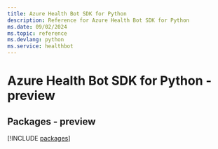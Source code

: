 ```yaml
---
title: Azure Health Bot SDK for Python
description: Reference for Azure Health Bot SDK for Python
ms.date: 09/02/2024
ms.topic: reference
ms.devlang: python
ms.service: healthbot
---
```

# Azure Health Bot SDK for Python - preview
## Packages - preview
[!INCLUDE [packages](health-bot-index.md)]